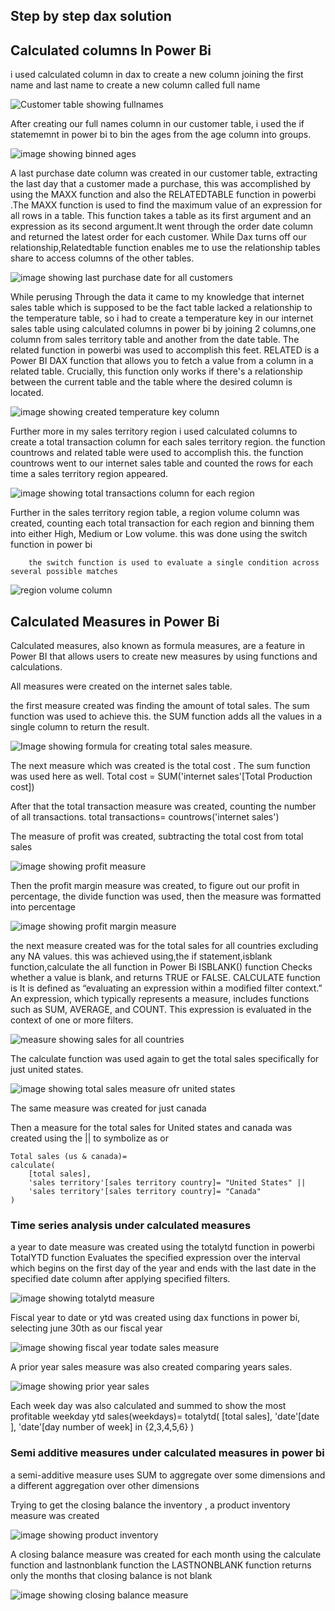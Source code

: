 ## Step by step dax solution

## Calculated columns In Power Bi

i used calculated column in dax to create a new column joining the first name and last name to create a new column called full name

![Customer table showing fullnames](https://github.com/techbeast911/DAX_IN_POWER_BI/blob/main/Img/Screenshot%202024-12-02%20120731.png)

After creating our full names column in our customer table, i used the if statememnt 
in power bi to bin the ages from the age column into groups.

![image showing binned ages](https://github.com/techbeast911/DAX_IN_POWER_BI/blob/main/Img/Screenshot%202024-12-02%20123040.png)


A last purchase date column was created in our customer table, extracting the last day
that a customer made a purchase, this was accomplished by using the MAXX function and also 
the RELATEDTABLE function in powerbi .The MAXX function is used to find the maximum value of an expression for all rows in a table. 
This function takes a table as its first argument and an expression as its second argument.It went through the order date column and returned the latest order for each customer.
While Dax turns off our relationship,Relatedtable function enables me to use the relationship
tables share to access columns of the other tables.

![image showing last purchase date for all customers](https://github.com/techbeast911/DAX_IN_POWER_BI/blob/main/Img/Screenshot%202024-12-02%20131230.png)


While perusing Through the data it came to my knowledge that internet sales table which is supposed to 
be the fact table lacked a relationship to the temperature table, so i had to create a temperature key 
in our internet sales table using calculated columns in power bi by joining 2 columns,one column from
sales territory table and another from the date table.
The related function in powerbi was used to accomplish this feet.
        RELATED is a Power BI DAX function that allows you to fetch a value from a column in a related table. Crucially, 
        this function only works if there's a relationship between the current table and the table where the desired column is located.

![image showing created temperature key column](https://github.com/techbeast911/DAX_IN_POWER_BI/blob/main/Img/Screenshot%202024-12-03%20122701.png)

Further more in my sales territory region i used calculated columns to create a total transaction column
for each sales territory region. the function countrows and related table were used to accomplish this.
        the function countrows went to our internet sales table and counted the rows
        for each time a sales territory region appeared.

![image showing total transactions column for each region](https://github.com/techbeast911/DAX_IN_POWER_BI/blob/main/Img/Screenshot%202024-12-03%20123818.png)

Further in the sales territory region table, a region volume column was created, counting each total transaction
for each region and binning them into either High, Medium or Low volume. this was done using the switch function in power bi

        the switch function is used to evaluate a single condition across several possible matches

![region volume column](https://github.com/techbeast911/DAX_IN_POWER_BI/blob/main/Img/Screenshot%202024-12-03%20130049.png)


## Calculated Measures in Power Bi

Calculated measures, also known as formula measures, are a feature in Power BI that allows users to create new measures by using functions and calculations.

All measures were created on the internet sales table.

the first measure created was finding the amount of total sales. The sum function was used to achieve this.
        the SUM function adds all the values in a single column to return the result.

![Image showing formula for creating total sales measure.](https://github.com/techbeast911/DAX_IN_POWER_BI/blob/main/Img/Screenshot%202024-12-03%20135410.png)

The next measure which was created is the total cost . The sum function was used here as well.
        Total cost = SUM('internet sales'[Total Production cost])

After that the total transaction measure was created, counting the number of all transactions.
        total transactions= countrows('internet sales')

The measure of profit was created, subtracting the total cost from total sales

![image showing profit measure](https://github.com/techbeast911/DAX_IN_POWER_BI/blob/main/Img/Screenshot%202024-12-03%20141155.png)

Then the profit margin measure was created, to figure out our profit in percentage, 
the divide function was used, then the measure was formatted into percentage

![image showing profit margin measure](https://github.com/techbeast911/DAX_IN_POWER_BI/blob/main/Img/Screenshot%202024-12-03%20141939.png)

the next measure created was for the total sales for all countries excluding any NA values.
this was achieved using,the if statement,isblank function,calculate the all function in Power Bi
        ISBLANK() function Checks whether a value is blank, and returns TRUE or FALSE.
        CALCULATE function is It is defined as “evaluating an expression within a modified filter context.” 
        An expression, which typically represents a measure, includes functions such as SUM, AVERAGE, and COUNT. 
        This expression is evaluated in the context of one or more filters.

![measure showing sales for all countries](https://github.com/techbeast911/DAX_IN_POWER_BI/blob/main/Img/Screenshot%202024-12-04%20114936.png)


The calculate function was used again to get the total sales specifically for just united states.

![image showing total sales measure ofr united states](https://github.com/techbeast911/DAX_IN_POWER_BI/blob/main/Img/Screenshot%202024-12-04%20120251.png)

The same measure was created for just canada

Then a measure for the total sales for United states and canada was created  using the || to symbolize as or

    Total sales (us & canada)= 
    calculate(
        [total sales],
        'sales territory'[sales territory country]= "United States" ||
        'sales territory'[sales territory country]= "Canada"
    )

### Time series analysis under calculated measures

a year to date measure was created using the totalytd function in powerbi
        TotalYTD function Evaluates the specified expression over the interval which begins on the first day of the year and
        ends with the last date in the specified date column after applying specified filters.

![image showing totalytd measure](https://github.com/techbeast911/DAX_IN_POWER_BI/blob/main/Img/Screenshot%202024-12-04%20131019.png)

Fiscal year to date or ytd was created using dax functions in power bi, 
selecting june 30th as our fiscal year

![image showing fiscal year todate sales measure](https://github.com/techbeast911/DAX_IN_POWER_BI/blob/main/Img/Screenshot%202024-12-05%20111157.png)

A prior year sales measure was also created comparing years sales.

![image showing prior year sales](https://github.com/techbeast911/DAX_IN_POWER_BI/blob/main/Img/Screenshot%202024-12-05%20114037.png)

Each week day was also calculated and summed to show the most profitable weekday
        ytd sales(weekdays)=
        totalytd(
            [total sales],
            'date'[date ],
            'date'[day number of week] in {2,3,4,5,6}
        )

### Semi additive measures under calculated measures in power bi
 a semi-additive measure uses SUM to aggregate over some dimensions and a different aggregation over other dimensions 

 Trying to get the closing balance the inventory , a product inventory measure was created

 ![image showing product inventory](https://github.com/techbeast911/DAX_IN_POWER_BI/blob/main/Img/Screenshot%202024-12-05%20121432.png)

 A closing balance measure was created for each month using the calculate function and lastnonblank function
    the LASTNONBLANK function returns only the months that closing balance is not blank

![image showing closing balance measure](https://github.com/techbeast911/DAX_IN_POWER_BI/blob/main/Img/Screenshot%202024-12-05%20121902.png)